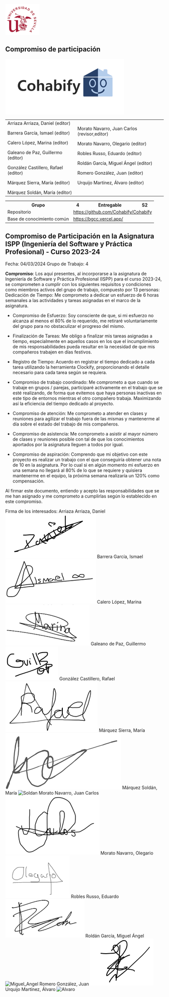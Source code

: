 ![US Logo](images/logo_us.png)

Compromiso de participación
---

![Cohabify](images/Cohabify.png)

<table>
    <tbody>
        <tr>
            <td rowspan=2>Arriaza Arriaza, Daniel (editor)<p></p> Barrera García, Ismael (editor)<p></p> Calero López, Marina (editor)<p></p> Galeano de Paz, Guillermo (editor)<p></p> González Castillero, Rafael (editor)<p></p> Márquez Sierra, María (editor)<p></p> Márquez Soldán, María (editor)
            </td>
            <td rowspan=2>Morato Navarro, Juan Carlos (revisor,editor) <p></p> Morato Navarro, Olegario (editor)<p></p> Robles Russo, Eduardo (editor)<p></p> Roldán García, Miguel Ángel (editor)<p></p> Romero González, Juan (editor)<p></p> Urquijo Martínez, Álvaro (editor)<p></p>
            </td>
        </tr>
    </tbody>
</table>

<table>
  <tr>
    <th>Grupo</th>
    <th>4</th>
    <th>Entregable</th>
    <th>S2</th>
  </tr>
  <tr>
    <td>Repositorio</td>
    <td colspan="3"><a href="https://github.com/Cohabify/Cohabify">https://github.com/Cohabify/Cohabify</a></td>
  </tr>
  <tr>
    <td>Base de conocimiento común</td>
    <td colspan="3"><a href="https://bgcc.vercel.app/">https://bgcc.vercel.app/</a></td>
  </tr>
</table>

## Compromiso de Participación en la Asignatura ISPP (Ingeniería del Software y Práctica Profesional) - Curso 2023-24

Fecha: 04/03/2024
Grupo de Trabajo: 4

**Compromiso**: Los aquí presentes, al incorporarse a la asignatura de Ingeniería de Software y Práctica Profesional (ISPP) para el curso 2023-24, se comprometen a cumplir con los siguientes requisitos y condiciones como miembros activos del grupo de trabajo, compuesto por 13 personas:
Dedicación de Tiempo: Me comprometo a dedicar un esfuerzo de 6 horas semanales a las actividades y tareas asignadas en el marco de la asignatura.

- Compromiso de Esfuerzo: Soy consciente de que, si mi esfuerzo no 
alcanza al menos el 80% de lo requerido, me retiraré voluntariamente del grupo para no obstaculizar el progreso del mismo.

- Finalización de Tareas: Me obligo a finalizar mis tareas asignadas a tiempo, especialmente en aquellos casos en los que el incumplimiento de mis responsabilidades pueda resultar en la necesidad de que mis compañeros trabajen en días festivos.

- Registro de Tiempo: Acuerdo en registrar el tiempo dedicado a cada tarea utilizando la herramienta Clockify, proporcionando el detalle necesario para cada tarea según se requiera.

- Compromiso de trabajo coordinado: Me comprometo a que cuando se trabaje en grupos / parejas, participaré activamente en el trabajo que se esté realizando, de forma que evitemos que haya personas inactivas en este tipo de entornos mientras el otro compañero trabaja. Maximizando así la eficiencia del tiempo dedicado al proyecto.

- Compromiso de atención: Me comprometo a atender en clases y reuniones para agilizar el trabajo fuera de las mismas y mantenerme al día sobre el estado del trabajo de mis compañeros. 
- Compromiso de asistencia: Me comprometo a asistir al mayor número de clases y reuniones posible con tal de que los conocimientos aportados por la asignatura lleguen a todos por igual.

- Compromiso de aspiración: Comprendo que mi objetivo con este proyecto es realizar un trabajo con el que conseguiría obtener una nota de 10 en la asignatura. Por lo cual si en algún momento mi esfuerzo en una semana no llegará al 80% de lo que se requiere y quisiera mantenerme en el equipo, la próxima semana realizaría un 120% como compensación.

Al firmar este documento, entiendo y acepto las responsabilidades que se me han asignado y me comprometo a cumplirlas según lo establecido en este compromiso.

Firma de los interesados:
Arriaza Arriaza, Daniel
![Daniel](images/commitmentAgreement/Daniel.png)
Barrera García, Ismael
![Ismael](images/commitmentAgreement/Ismael.png)
Calero López, Marina
![Marina](images/commitmentAgreement/Marina.png)
Galeano de Paz, Guillermo
![Guillermo](images/commitmentAgreement/Guillermo.png)
González Castillero, Rafael
![Rafael](images/commitmentAgreement/Rafael.png)
Márquez Sierra, María
![Sierra](images/commitmentAgreement/Sierra.png)
Márquez Soldán, María
![Soldan](images/commitmentAgreement/Soldán.png)
Morato Navarro, Juan Carlos
![Juan_Carlos](images/commitmentAgreement/Juan_Carlos.png)
Morato Navarro, Olegario
![Olegario](images/commitmentAgreement/Olegario.png)
Robles Russo, Eduardo
![Eduardo](images/commitmentAgreement/Eduardo.png)
Roldán García, Miguel Ángel
![Miguel_Angel](images/commitmentAgreement/Miguel_Ángel.png)
Romero González, Juan
![Juan](images/commitmentAgreement/Juan.png)
Urquijo Martínez, Álvaro
![Alvaro](images/commitmentAgreement/Álvaro.png)